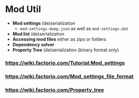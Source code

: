 # Mod Util

- **Mod settings** (de)serialization
  - `mod-settings-dump.json` as well as `mod-settings.dat`
- **Mod list** (de)serialization
- **Accessing mod files** either as zips or folders
- **Dependency solver**
- **Property Tree** (de)serialization (binary format only)

### https://wiki.factorio.com/Tutorial:Mod_settings
### https://wiki.factorio.com/Mod_settings_file_format
### https://wiki.factorio.com/Property_tree
